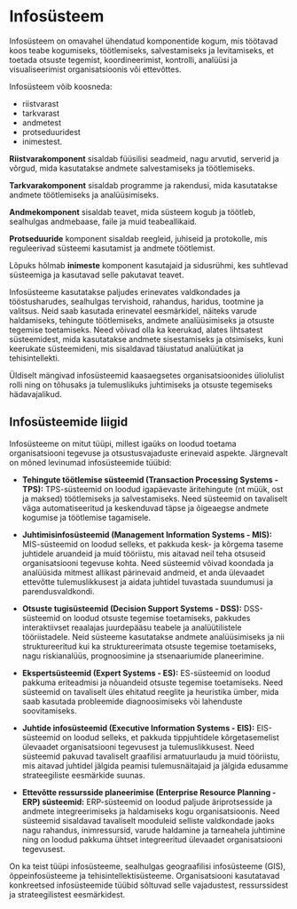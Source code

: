 # Infosüsteem

Infosüsteem on omavahel ühendatud komponentide kogum, mis töötavad koos teabe kogumiseks, töötlemiseks, salvestamiseks ja levitamiseks, et toetada otsuste tegemist, koordineerimist, kontrolli, analüüsi ja visualiseerimist organisatsioonis või ettevõttes.

Infosüsteem võib koosneda:
- riistvarast
- tarkvarast
- andmetest
- protseduuridest
- inimestest.

**Riistvarakomponent** sisaldab füüsilisi seadmeid, nagu arvutid, serverid ja võrgud, mida kasutatakse andmete salvestamiseks ja töötlemiseks.

**Tarkvarakomponent** sisaldab programme ja rakendusi, mida kasutatakse andmete töötlemiseks ja analüüsimiseks.

**Andmekomponent** sisaldab teavet, mida süsteem kogub ja töötleb, sealhulgas andmebaase, faile ja muid teabeallikaid. 

**Protseduuride** komponent sisaldab reegleid, juhiseid ja protokolle, mis reguleerivad süsteemi kasutamist ja andmete töötlemist.

Lõpuks hõlmab **inimeste** komponent kasutajaid ja sidusrühmi, kes suhtlevad süsteemiga ja kasutavad selle pakutavat teavet.

Infosüsteeme kasutatakse paljudes erinevates valdkondades ja tööstusharudes, sealhulgas tervishoid, rahandus, haridus, tootmine ja valitsus. Neid saab kasutada erinevatel eesmärkidel, näiteks varude haldamiseks, tehingute töötlemiseks, andmete analüüsimiseks ja otsuste tegemise toetamiseks. Need võivad olla ka keerukad, alates lihtsatest süsteemidest, mida kasutatakse andmete sisestamiseks ja otsimiseks, kuni keerukate süsteemideni, mis sisaldavad täiustatud analüütikat ja tehisintellekti.

Üldiselt mängivad infosüsteemid kaasaegsetes organisatsioonides üliolulist rolli ning on tõhusaks ja tulemuslikuks juhtimiseks ja otsuste tegemiseks hädavajalikud.

## Infosüsteemide liigid

Infosüsteeme on mitut tüüpi, millest igaüks on loodud toetama organisatsiooni tegevuse ja otsustusvajaduste erinevaid aspekte. Järgnevalt on mõned levinumad infosüsteemide tüübid:

- **Tehingute töötlemise süsteemid (Transaction Processing Systems - TPS):** TPS-süsteemid on loodud igapäevaste äritehingute (nt müük, ost ja maksed) töötlemiseks ja salvestamiseks. Need süsteemid on tavaliselt väga automatiseeritud ja keskenduvad täpse ja õigeaegse andmete kogumise ja töötlemise tagamisele.

- **Juhtimisinfosüsteemid (Management Information Systems - MIS):** MIS-süsteemid on loodud selleks, et pakkuda kesk- ja kõrgema taseme juhtidele aruandeid ja muid tööriistu, mis aitavad neil teha otsuseid organisatsiooni tegevuse kohta. Need süsteemid võivad koondada ja analüüsida mitmest allikast pärinevaid andmeid, et anda ülevaadet ettevõtte tulemuslikkusest ja aidata juhtidel tuvastada suundumusi ja parendusvaldkondi.

- **Otsuste tugisüsteemid (Decision Support Systems - DSS):** DSS-süsteemid on loodud otsuste tegemise toetamiseks, pakkudes interaktiivset reaalajas juurdepääsu teabele ja analüütilistele tööriistadele. Neid süsteeme kasutatakse andmete analüüsimiseks ja nii struktureeritud kui ka struktureerimata otsuste tegemise toetamiseks, nagu riskianalüüs, prognoosimine ja stsenaariumide planeerimine.

- **Ekspertsüsteemid (Expert Systems - ES):** ES-süsteemid on loodud pakkuma eriteadmisi ja nõuandeid otsuste tegemise toetamiseks. Need süsteemid on tavaliselt üles ehitatud reeglite ja heuristika ümber, mida saab kasutada probleemide diagnoosimiseks või lahenduste soovitamiseks.

- **Juhtide infosüsteemid (Executive Information Systems - EIS):** EIS-süsteemid on loodud selleks, et pakkuda tippjuhtidele kõrgetasemelist ülevaadet organisatsiooni tegevusest ja tulemuslikkusest. Need süsteemid pakuvad tavaliselt graafilisi armatuurlaudu ja muid tööriistu, mis aitavad juhtidel jälgida peamisi tulemusnäitajaid ja jälgida edusamme strateegiliste eesmärkide suunas.

- **Ettevõtte ressursside planeerimise (Enterprise Resource Planning - ERP) süsteemid:** ERP-süsteemid on loodud paljude äriprotsesside ja andmete integreerimiseks ja haldamiseks kogu organisatsioonis. Need süsteemid sisaldavad tavaliselt mooduleid selliste valdkondade jaoks nagu rahandus, inimressursid, varude haldamine ja tarneahela juhtimine ning on loodud pakkuma ühtset integreeritud ülevaadet organisatsiooni tegevusest.

On ka teist tüüpi infosüsteeme, sealhulgas geograafilisi infosüsteeme (GIS), õppeinfosüsteeme ja tehisintellektisüsteeme. Organisatsiooni kasutatavad konkreetsed infosüsteemide tüübid sõltuvad selle vajadustest, ressurssidest ja strateegilistest eesmärkidest.